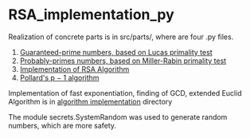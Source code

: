 # RSA_implementation_py

Realization of concrete parts is in src/parts/, where are four .py files. 

1. [Guaranteed-prime numbers, based on Lucas primality test](https://github.com/Gor1x/RSA_implementation_py/blob/master/src/parts/gen_Lukes_primes.py)
2. [Probably-primes numbers, based on Miller-Rabin primality test](https://github.com/Gor1x/RSA_implementation_py/blob/master/src/parts/miller_rabin_test.py)
3. [Implementation of RSA Algorithm](https://github.com/Gor1x/RSA_implementation_py/blob/master/src/parts/RSA_implementation.py)
4. [Pollard's p − 1 algorithm](https://github.com/Gor1x/RSA_implementation_py/blob/master/src/parts/pollard_factorization.py)

Implementation of fast exponentiation, finding of GCD, extended Euclid Algorithm is in [algorithm implementation](https://github.com/Gor1x/RSA_implementation_py/blob/master/src/algorithm_library.py) directory

The module secrets.SystemRandom was used to generate random numbers, which are more safety.

